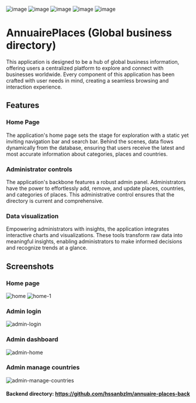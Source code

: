 ![image](https://img.shields.io/badge/Angular-DD0031?style=for-the-badge&logo=angular&logoColor=white)
![image](https://img.shields.io/badge/TypeScript-007ACC?style=for-the-badge&logo=typescript&logoColor=white)
![image](https://img.shields.io/badge/Bootstrap-563D7C?style=for-the-badge&logo=bootstrap&logoColor=white)
![image](https://img.shields.io/badge/Redux-593D88?style=for-the-badge&logo=redux&logoColor=white)
![image](https://img.shields.io/badge/Vercel-000000?style=for-the-badge&logo=vercel&logoColor=white)

# AnnuairePlaces (Global business directory)

This application is designed to be a hub of global business information, offering users a centralized platform to explore and connect with businesses worldwide. Every component of this application has been crafted with user needs in mind, creating a seamless browsing and interaction experience.


## Features

### Home Page
The application's home page sets the stage for exploration with a static yet inviting navigation bar and search bar. Behind the scenes, data flows dynamically from the database, ensuring that users receive the latest and most accurate information about categories, places and countries.

### Administrator controls 

The application's backbone features a robust admin panel. Administrators have the power to effortlessly add, remove, and update places, countries, and categories of places. This administrative control ensures that the directory is current and comprehensive.

### Data visualization 

Empowering administrators with insights, the application integrates interactive charts and visualizations. These tools transform raw data into meaningful insights, enabling administrators to make informed decisions and recognize trends at a glance.

## Screenshots

### Home page
![home](https://github.com/hssanbzlm/annuaire-places-front/assets/48295114/2f7400e8-292b-47c0-93f4-b431df60b497)
![home-1](https://github.com/hssanbzlm/annuaire-places-front/assets/48295114/2ad5e3eb-fa70-4a2b-97dc-4d59acd917ae)
### Admin login
![admin-login](https://github.com/hssanbzlm/annuaire-places-front/assets/48295114/5fec9746-c21f-4355-922c-3bc98f94b057)
### Admin dashboard
![admin-home](https://github.com/hssanbzlm/annuaire-places-front/assets/48295114/53c25253-36c5-4094-be4b-a17d6c60f5d5)
### Admin manage countries
![admin-manage-countries](https://github.com/hssanbzlm/annuaire-places-front/assets/48295114/8eb150fb-eb88-487e-8433-ee172baa4599)


#### Backend directory: https://github.com/hssanbzlm/annuaire-places-back
